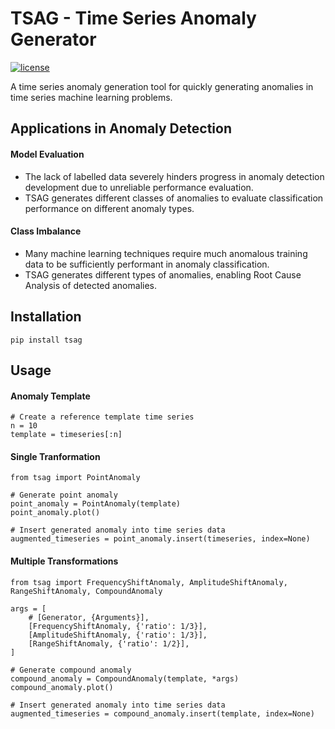 # TSAG - Time Series Anomaly Generator
[![license](https://img.shields.io/github/license/mashape/apistatus.svg?maxAge=2592000)](https://github.com/jetnew/tsag/blob/master/LICENSE.txt)

A time series anomaly generation tool for quickly generating anomalies in time series machine learning problems.

## Applications in Anomaly Detection

#### Model Evaluation

* The lack of labelled data severely hinders progress in anomaly detection development due to unreliable performance evaluation.
* TSAG generates different classes of anomalies to evaluate classification performance on different anomaly types.

#### Class Imbalance

* Many machine learning techniques require much anomalous training data to be sufficiently performant in anomaly classification.
* TSAG generates different types of anomalies, enabling Root Cause Analysis of detected anomalies.

### 

## Installation

```
pip install tsag
```

## Usage

#### Anomaly Template
```
# Create a reference template time series
n = 10
template = timeseries[:n]
```

#### Single Tranformation
```
from tsag import PointAnomaly

# Generate point anomaly
point_anomaly = PointAnomaly(template)
point_anomaly.plot()

# Insert generated anomaly into time series data
augmented_timeseries = point_anomaly.insert(timeseries, index=None)
```

#### Multiple Transformations

```
from tsag import FrequencyShiftAnomaly, AmplitudeShiftAnomaly, RangeShiftAnomaly, CompoundAnomaly

args = [
    # [Generator, {Arguments}],
    [FrequencyShiftAnomaly, {'ratio': 1/3}],
    [AmplitudeShiftAnomaly, {'ratio': 1/3}],
    [RangeShiftAnomaly, {'ratio': 1/2}],
]

# Generate compound anomaly
compound_anomaly = CompoundAnomaly(template, *args)
compound_anomaly.plot()

# Insert generated anomaly into time series data
augmented_timeseries = compound_anomaly.insert(template, index=None)
```